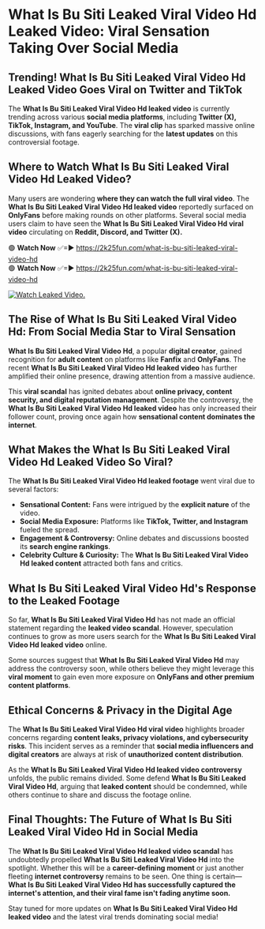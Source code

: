 # What Is Bu Siti Leaked Viral Video Hd Leaked Video: Viral Sensation Taking Over Social Media

## **Trending! What Is Bu Siti Leaked Viral Video Hd Leaked Video Goes Viral on Twitter and TikTok**
The **What Is Bu Siti Leaked Viral Video Hd leaked video** is currently trending across various **social media platforms**, including **Twitter (X), TikTok, Instagram, and YouTube**. The **viral clip** has sparked massive online discussions, with fans eagerly searching for the **latest updates** on this controversial footage.

## **Where to Watch What Is Bu Siti Leaked Viral Video Hd Leaked Video?**
Many users are wondering **where they can watch the full viral video**. The **What Is Bu Siti Leaked Viral Video Hd leaked video** reportedly surfaced on **OnlyFans** before making rounds on other platforms. Several social media users claim to have seen the **What Is Bu Siti Leaked Viral Video Hd viral video** circulating on **Reddit, Discord, and Twitter (X).**

🟢 **Watch Now** ✅=► https://2k25fun.com/what-is-bu-siti-leaked-viral-video-hd  
🟢 **Watch Now** ✅=► https://2k25fun.com/what-is-bu-siti-leaked-viral-video-hd  

[![Watch Leaked Video.](https://miro.medium.com/v2/resize:fit:828/format:webp/1*cilzJN44JGOrTw9NJCrNHA.gif "Watch Leaked Video")](https://2k25fun.com/what-is-bu-siti-leaked-viral-video-hd)

## **The Rise of What Is Bu Siti Leaked Viral Video Hd: From Social Media Star to Viral Sensation**
**What Is Bu Siti Leaked Viral Video Hd**, a popular **digital creator**, gained recognition for **adult content** on platforms like **Fanfix** and **OnlyFans**. The recent **What Is Bu Siti Leaked Viral Video Hd leaked video** has further amplified their online presence, drawing attention from a massive audience.

This **viral scandal** has ignited debates about **online privacy, content security, and digital reputation management**. Despite the controversy, the **What Is Bu Siti Leaked Viral Video Hd leaked video** has only increased their follower count, proving once again how **sensational content dominates the internet**.

## **What Makes the What Is Bu Siti Leaked Viral Video Hd Leaked Video So Viral?**
The **What Is Bu Siti Leaked Viral Video Hd leaked footage** went viral due to several factors:
- **Sensational Content:** Fans were intrigued by the **explicit nature** of the video.
- **Social Media Exposure:** Platforms like **TikTok, Twitter, and Instagram** fueled the spread.
- **Engagement & Controversy:** Online debates and discussions boosted its **search engine rankings**.
- **Celebrity Culture & Curiosity:** The **What Is Bu Siti Leaked Viral Video Hd leaked content** attracted both fans and critics.

## **What Is Bu Siti Leaked Viral Video Hd's Response to the Leaked Footage**
So far, **What Is Bu Siti Leaked Viral Video Hd** has not made an official statement regarding the **leaked video scandal**. However, speculation continues to grow as more users search for the **What Is Bu Siti Leaked Viral Video Hd leaked video** online.

Some sources suggest that **What Is Bu Siti Leaked Viral Video Hd** may address the controversy soon, while others believe they might leverage this **viral moment** to gain even more exposure on **OnlyFans and other premium content platforms**.

## **Ethical Concerns & Privacy in the Digital Age**
The **What Is Bu Siti Leaked Viral Video Hd viral video** highlights broader concerns regarding **content leaks, privacy violations, and cybersecurity risks**. This incident serves as a reminder that **social media influencers and digital creators** are always at risk of **unauthorized content distribution**.

As the **What Is Bu Siti Leaked Viral Video Hd leaked video controversy** unfolds, the public remains divided. Some defend **What Is Bu Siti Leaked Viral Video Hd**, arguing that **leaked content** should be condemned, while others continue to share and discuss the footage online.

## **Final Thoughts: The Future of What Is Bu Siti Leaked Viral Video Hd in Social Media**
The **What Is Bu Siti Leaked Viral Video Hd leaked video scandal** has undoubtedly propelled **What Is Bu Siti Leaked Viral Video Hd** into the spotlight. Whether this will be a **career-defining moment** or just another fleeting **internet controversy** remains to be seen. One thing is certain—**What Is Bu Siti Leaked Viral Video Hd has successfully captured the internet's attention, and their viral fame isn't fading anytime soon.**

Stay tuned for more updates on **What Is Bu Siti Leaked Viral Video Hd leaked video** and the latest viral trends dominating social media!